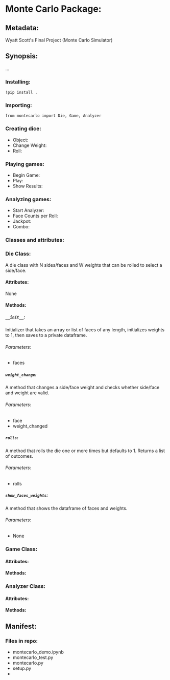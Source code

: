 # Monte Carlo Package:

## Metadata:
Wyatt Scott's Final Project (Monte Carlo Simulator)


## Synopsis:
...

### Installing:
``!pip install .``
### Importing: 
``from montecarlo import Die, Game, Analyzer``

### Creating dice:
- Object:
- Change Weight:
- Roll:

### Playing games:
- Begin Game:
- Play:
- Show Results:

### Analyzing games:
- Start Analyzer:
- Face Counts per Roll:
- Jackpot:
- Combo:

### Classes and attributes:

### Die Class:
A die class with N sides/faces and W weights that can be rolled to select a side/face.
#### Attributes:
None
#### Methods:
##### ``__init__``:
Initializer that takes an array or list of faces of any length, initializes weights to 1, then saves to a private dataframe.
###### Parameters:
- faces
##### ``weight_change``:
A method that changes a side/face weight and checks whether side/face and weight are valid.
###### Parameters:
- face
- weight_changed
##### ``rolls``:
A method that rolls the die one or more times but defaults to 1. Returns a list of outcomes.
###### Parameters:
- rolls
##### ``show_faces_weights``:
A method that shows the dataframe of faces and weights.
###### Parameters:
- None

### Game Class:

#### Attributes:

#### Methods:

### Analyzer Class:

#### Attributes:

#### Methods:

## Manifest:

### Files in repo:
- montecarlo_demo.ipynb
- montecarlo_test.py
- montecarlo.py
- setup.py
- 

